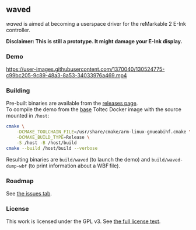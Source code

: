 ## waved

_waved_ is aimed at becoming a userspace driver for the reMarkable 2 E-Ink controller.

**Disclaimer: This is still a prototype. It might damage your E-Ink display.**

### Demo

https://user-images.githubusercontent.com/1370040/130524775-c99bc205-9c89-48a3-8a53-34033976a469.mp4

### Building

Pre-built binaries are available from the [releases page](https://github.com/matteodelabre/waved/releases).\
To compile the demo from the [base](https://github.com/toltec-dev/toolchain/pkgs/container/base) Toltec Docker image with the source mounted in `/host`:

```sh
cmake \
    -DCMAKE_TOOLCHAIN_FILE=/usr/share/cmake/arm-linux-gnueabihf.cmake \
    -DCMAKE_BUILD_TYPE=Release \
    -S /host -B /host/build
cmake --build /host/build --verbose
```

Resulting binaries are `build/waved` (to launch the demo) and `build/waved-dump-wbf` (to print information about a WBF file).

### Roadmap

See [the issues tab](https://github.com/matteodelabre/waved/issues?q=is%3Aissue+is%3Aopen+label%3Aenhancement).

### License

This work is licensed under the GPL v3. See [the full license text](LICENSE.txt).
